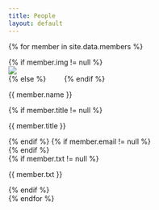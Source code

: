 ```yaml
---
title: People
layout: default
---
```

{% for member in site.data.members %}
<div class="w3-card-4">
    <div class="w3-row">
        <div class="w3-quarter w3-container w3-center" style="padding: 0">
            {% if member.img != null %}
            <div class="feather"><img src="{{ member.img | prepend:'/images/' | append:'.webp' }}"/></div>
            {% else %}
            <i class="fa fa-user fa-4x" aria-hidden="true" style="margin:1rem"></i>
            {% endif %}
        </div>
        <div class="w3-rest w3-container">
            <p class="name">{{ member.name }}</p>
            <div class="w3-row">
                {% if member.title != null %}
                <div class="w3-left w3-container"><p class="title">{{ member.title }}</p></div>
                {% endif %}
                {% if member.email != null %}
                <div class="w3-left w3-container"><a class="email" href="{{ member.email | prepend:'mailto:' }}"><i class="fa fa-envelope"></i></a></div>
                {% endif %}
            </div>
            {% if member.txt != null %}
            <p>{{ member.txt }}</p>
            {% endif %}
        </div>
    </div>
</div>
{% endfor %}